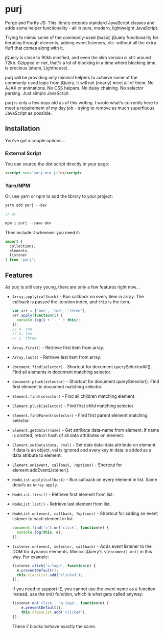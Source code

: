 # purj

Purge and Purify JS: This library extends standard JavaScript classes and adds some helper functionality - all in pure, modern, lightweight JavaScript.

Trying to mimic some of the commonly-used (basic) jQuery functionality for iterating through elements, adding event listeners, etc. without all the extra fluff that comes along with it.

jQuery is close to 90kb minified, and even the slim version is still around 72kb. Gzipped or not, that's a lot of blocking in a time where blocking time is precious (ahem, Lighthouse).

purj will be providing only minimal helpers to achieve some of the commonly-used logic from jQuery. It will not (nearly) meet all of them. No AJAX or animations. No CSS helpers. No daisy chaining. No selector parsing. Just simple JavaScript.

purj is only a few days old as of this writing. I wrote what's currently here to meet a requirement of my day job - trying to remove as much superfluous JavaScript as possible.

## Installation

You've got a couple options...

### External Script

You can source the dist script directly in your page:
```html
<script src="purj.min.js"></script>
```

### Yarn/NPM

Or, use yarn or npm to add the library to your project:
```js
yarn add purj --dev

// or

npm i purj --save-dev
```

Then include it wherever you need it:
```js
import {
  collections,
  elements,
  listener
} from 'purj';
```

## Features

As purj is still very young, there are only a few features right now...

* `Array.apply(callback)` - Run callback on every item in array. The callback is passed the iteration index, and `this` is the item.
  ```js
  var arr = ['one', 'two', 'three'];
  arr.apply(function(i) {
    console.log(i + '. ' + this);
  });
  // 0. one
  // 1. two
  // 2. three
  ```
* `Array.first()` - Retrieve first item from array.
* `Array.last()` - Retrieve last item from array.

* `document.find(selector)` - Shortcut for document.querySelectorAll(). Find all elements in document matching selector.
* `document.pluck(selector)` - Shortcut for document.querySelector(). Find first element in document matching selector.

* `Element.find(selector)` - Find all children matching element.
* `Element.pluck(selector)` - Find first child matching selector.
* `Element.findParent(selector)` - Find first parent element matching selector.
* `Element.getData(?name)` - Get attribute data-name from element. If name is omitted, return hash of all data attributes on element.
* `Element.setData(data, ?val)` - Set data data-data attribute on element. If data is an object, val is ignored and every key in data is added as a data atribute to element.
* `Element.on(event, callback, ?options)` - Shortcut for element.addEventListener().

* `NodeList.apply(callback)` - Run callback on every element in list. Same details as `Array.apply`.
* `NodeList.first()` - Retrieve first element from list.
* `NodeList.last()` - Retrieve last element from list.
* `NodeList.on(event, callback, ?options)` - Shortcut for adding an event listener to each element in list.
  ```js
  document.find('a').on('click', function(e) {
    console.log(this, e);
  });
  ```

* `listener.on(event, selector, callback)` - Adds event listener to the DOM for dynamic elements. Mimics jQuery's `$(document).on()` in this way.
  For example:
  ```js
  listener.click('a.logo', function(e) {
    e.preventDefault();
    this.classList.add('clicked');
  });
  ```
  If you need to support IE, you cannot use the event name as a function.
  Instead, use the on() function, which is what gets called anyway:
  ```js
  listener.on('click', 'a.logo', function(e) {
      e.preventDefault();
      this.classList.add('clicked');
  });
  ```
  These 2 blocks behave exactly the same.

